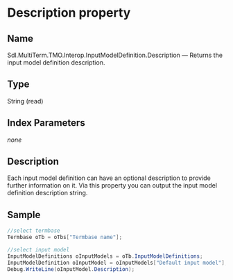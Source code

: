 # Description property

## Name

Sdl.MultiTerm.TMO.Interop.InputModelDefinition.Description —          Returns the input model definition description.

## Type

String
(read)

## Index Parameters
*none*

## Description

Each input model definition can have an optional description to provide further information on it. Via this property you can output the input model definition description string.

## Sample


```cs
//select termbase
Termbase oTb = oTbs["Termbase name"];

//select input model
InputModelDefinitions oInputModels = oTb.InputModelDefinitions;
InputModelDefinition oInputModel = oInputModels["Default input model"];
Debug.WriteLine(oInputModel.Description);
```
